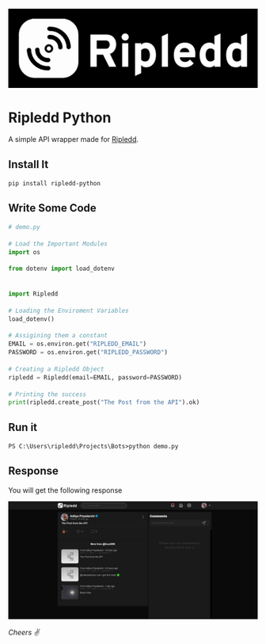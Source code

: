 ![Banner](/images/banner.png)

# Ripledd Python

A simple API wrapper made for [Ripledd](https://ripledd.com/center/).


## **Install It**

```
pip install ripledd-python
```


## **Write Some Code** 


```py
# demo.py

# Load the Important Modules
import os

from dotenv import load_dotenv


import Ripledd

# Loading the Enviroment Variables
load_dotenv()

# Assigining them a constant
EMAIL = os.environ.get("RIPLEDD_EMAIL")
PASSWORD = os.environ.get("RIPLEDD_PASSWORD")

# Creating a Ripledd Object
ripledd = Ripledd(email=EMAIL, password=PASSWORD)

# Printing the success
print(ripledd.create_post("The Post from the API").ok)

```

## **Run it**

```ps
PS C:\Users\ripledd\Projects\Bots>python demo.py
```

## **Response**

You will get the following response

![Response](/images/response.jpeg)


*Cheers ✌*